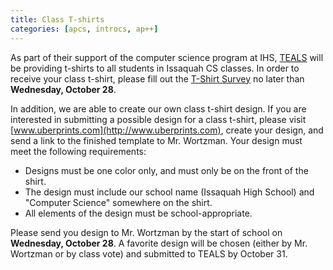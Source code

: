 ```yaml
---
title: Class T-shirts
categories: [apcs, introcs, ap++]
---
```

As part of their support of the computer science program at IHS, [TEALS](http://www.tealsk12.org) will be providing t-shirts to all students in Issaquah CS classes.  In order to receive your class t-shirt, please fill out the [T-Shirt Survey](http://goo.gl/forms/ZGx2qYs5R8) no later than **Wednesday, October 28**.

In addition, we are able to create our own class t-shirt design.  If you are interested in submitting a possible design for a class t-shirt, please visit [www.uberprints.com](http://www.uberprints.com), create your design, and send a link to the finished template to Mr. Wortzman.  Your design must meet the following requirements:

* Designs must be one color only, and must only be on the front of the shirt.
* The design must include our school name (Issaquah High School) and "Computer Science" somewhere on the shirt.
* All elements of the design must be school-appropriate.

Please send you design to Mr. Wortzman by the start of school on **Wednesday, October 28**.  A favorite design will be chosen (either by Mr. Wortzman or by class vote) and submitted to TEALS by October 31.
